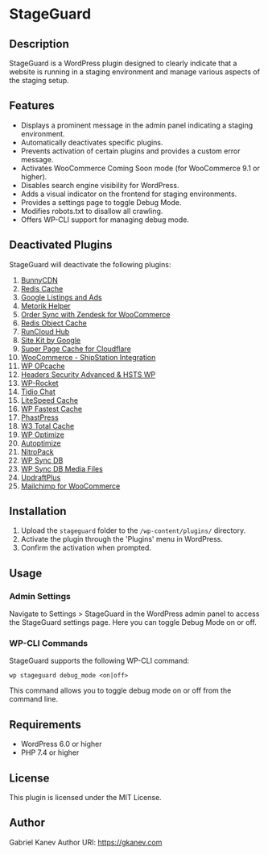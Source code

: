 # StageGuard

## Description

StageGuard is a WordPress plugin designed to clearly indicate that a website is running in a staging environment and manage various aspects of the staging setup.

## Features

- Displays a prominent message in the admin panel indicating a staging environment.
- Automatically deactivates specific plugins.
- Prevents activation of certain plugins and provides a custom error message.
- Activates WooCommerce Coming Soon mode (for WooCommerce 9.1 or higher).
- Disables search engine visibility for WordPress.
- Adds a visual indicator on the frontend for staging environments.
- Provides a settings page to toggle Debug Mode.
- Modifies robots.txt to disallow all crawling.
- Offers WP-CLI support for managing debug mode.

## Deactivated Plugins

StageGuard will deactivate the following plugins:

1. [BunnyCDN](https://wordpress.org/plugins/bunnycdn/)
2. [Redis Cache](https://wordpress.org/plugins/redis-cache/)
3. [Google Listings and Ads](https://wordpress.org/plugins/google-listings-and-ads/)
4. [Metorik Helper](https://wordpress.org/plugins/metorik-helper/)
5. [Order Sync with Zendesk for WooCommerce](https://wordpress.org/plugins/order-sync-with-zendesk-for-woocommerce/)
6. [Redis Object Cache](https://wordpress.org/plugins/redis-object-cache/)
7. [RunCloud Hub](https://wordpress.org/plugins/runcloud-hub/)
8. [Site Kit by Google](https://wordpress.org/plugins/google-site-kit/)
9. [Super Page Cache for Cloudflare](https://wordpress.org/plugins/wp-cloudflare-page-cache/)
10. [WooCommerce - ShipStation Integration](https://wordpress.org/plugins/woocommerce-shipstation-integration/)
11. [WP OPcache](https://wordpress.org/plugins/wp-opcache/)
12. [Headers Security Advanced & HSTS WP](https://wordpress.org/plugins/headers-security-advanced-hsts-wp/)
13. [WP-Rocket](https://wp-rocket.me/)
14. [Tidio Chat](https://wordpress.org/plugins/tidio-live-chat/)
15. [LiteSpeed Cache](https://wordpress.org/plugins/litespeed-cache/)
16. [WP Fastest Cache](https://wordpress.org/plugins/wp-fastest-cache/)
17. [PhastPress](https://wordpress.org/plugins/phastpress/)
18. [W3 Total Cache](https://wordpress.org/plugins/w3-total-cache/)
19. [WP Optimize](https://wordpress.org/plugins/wp-optimize/)
20. [Autoptimize](https://wordpress.org/plugins/autoptimize/)
21. [NitroPack](https://wordpress.org/plugins/nitropack/)
22. [WP Sync DB](https://github.com/wp-sync-db/wp-sync-db)
23. [WP Sync DB Media Files](https://github.com/wp-sync-db/wp-sync-db-media-files)
24. [UpdraftPlus](https://wordpress.org/plugins/updraftplus/)
25. [Mailchimp for WooCommerce](https://wordpress.org/plugins/mailchimp-for-woocommerce/)

## Installation

1. Upload the `stageguard` folder to the `/wp-content/plugins/` directory.
2. Activate the plugin through the 'Plugins' menu in WordPress.
3. Confirm the activation when prompted.

## Usage

### Admin Settings

Navigate to Settings > StageGuard in the WordPress admin panel to access the StageGuard settings page. Here you can toggle Debug Mode on or off.

### WP-CLI Commands

StageGuard supports the following WP-CLI command:

```
wp stageguard debug_mode <on|off>
```

This command allows you to toggle debug mode on or off from the command line.

## Requirements

- WordPress 6.0 or higher
- PHP 7.4 or higher

## License

This plugin is licensed under the MIT License.

## Author

Gabriel Kanev
Author URI: <https://gkanev.com>
